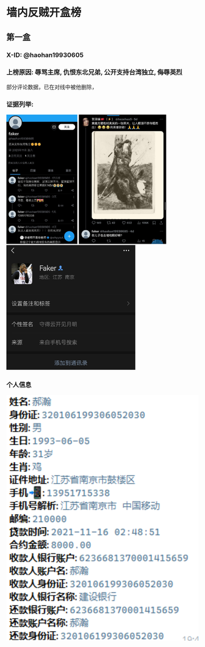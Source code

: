 # 墙内反贼开盒榜

## 第一盒

### X-ID: @haohan19930605

### 上榜原因: 辱骂主席, 仇恨东北兄弟, 公开支持台湾独立, 侮辱英烈

部分评论数据，已在对线中被他删除，

### 证据列举:

<img src=".\proff\2024-01-25\01.jpg" style="zoom:33%;" />

<img src=".\proff\2024-01-25\04.jpg" style="zoom:33%;" />

<img src=".\proff\2024-01-25\02.jpg" style="zoom: 33%;" />

### 个人信息

<img src=".\proff\2024-01-25\03.png" style="zoom:200%;" />